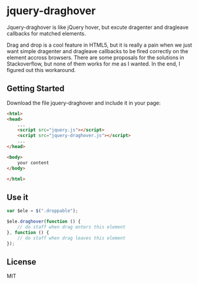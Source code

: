 jquery-draghover
================

Jquery-draghover is like jQuery hover, but excute dragenter and dragleave callbacks for matched elements.

Drag and drop is a cool feature in HTML5, but it is really a pain when we just want simple dragenter and dragleave callbacks to be fired correctly on the element accross browsers. There are some proposals for the solutions in Stackoverflow, but none of them works for me as I wanted. In the end, I figured out this workaround.



## Getting Started

Download the file jquery-draghover and include it in your page:
```html
<html>
<head>
    ...
    <script src="jquery.js"></script>
    <script src="jquery-draghover.js"></script>
    ...
</head>

<body>
    your content
</body>

</html>
```


## Use it
```js
var $ele = $(".droppable");

$ele.draghover(function () {
    // do staff when drag enters this element
}, function () {
    // do staff when drag leaves this element
});
```


License
----

MIT

